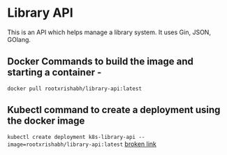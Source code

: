 # Library API

This is an API which helps manage a library system. It uses Gin, JSON, GOlang.

## Docker Commands to build the image and starting a container -

`docker pull rootxrishabh/library-api:latest`

## Kubectl command to create a deployment using the docker image

`kubectl create deployment k8s-library-api --image=rootxrishabh/library-api:latest`
[broken link](http://jhgfdsadfghjklkjhgfdsasdfgh.com/)
